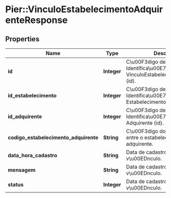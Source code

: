 # Pier::VinculoEstabelecimentoAdquirenteResponse

## Properties
Name | Type | Description | Notes
------------ | ------------- | ------------- | -------------
**id** | **Integer** | C\u00F3digo de Identifica\u00E7\u00E3o do VinculoEstabelecimentoAdquirente (id). | [optional] 
**id_estabelecimento** | **Integer** | C\u00F3digo de Identifica\u00E7\u00E3o do Estabelecimento (id). | [optional] 
**id_adquirente** | **Integer** | C\u00F3digo de Identifica\u00E7\u00E3o do Adquirente (id). | [optional] 
**codigo_estabelecimento_adquirente** | **String** | C\u00F3digo do v\u00EDnculo entre o estabelecimento e o adquirente. | [optional] 
**data_hora_cadastro** | **String** | Data de cadastro do v\u00EDnculo. | [optional] 
**mensagem** | **String** | Data de cadastro do v\u00EDnculo. | [optional] 
**status** | **Integer** | Data de cadastro do v\u00EDnculo. | [optional] 


